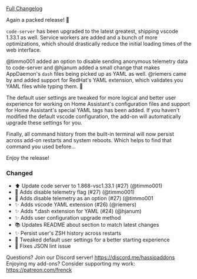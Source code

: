 [Full Changelog][changelog]

Again a packed release! 🎉 

`code-server` has been upgraded to the latest greatest, shipping vscode 1.33.1 as well.
Service workers are added and a bunch of more optimizations, which should drastically reduce the initial loading times of the web interface.

@timmo001 added an option to disable sending anonymous telemetry data to code-server and @hjanum added a small change that makes AppDaemon's `dash` files being picked up as YAML as well.
@riemers came by and added support for RedHat's YAML extension, which validates you YAML files while typing them. 💯 

The default user settings are tweaked for more logical and better user experience for working on Home Assistant's configuration files and support for Home Assistant's special YAML tags has been added. If you haven't modified the default vscode configuration, the add-on will automatically upgrade these settings for you.

Finally, all command history from the built-in terminal will now persist across add-on restarts and system reboots. Which helps to find that command you used before...

Enjoy the release!

### Changed

- :arrow_up: Update code server to 1.868-vsc1.33.1 (#27) (@timmo001)
- :hammer: Adds disable telemetry flag (#27) (@timmo001)
- :hammer: Adds disable telemetry as an option (#27) (@timmo001 
- :sparkles: Adds vscode YAML extension (#26) (@riemers)
- :sparkles: Adds *.dash extension for YAML (#24) (@hjanum)
- :sparkles: Adds user configuration upgrade method
- :books: Updates README about section to match latest changes
- :sparkles: Persist user's ZSH history across restarts
- :hammer: Tweaked default user settings for a better starting experience
- :shirt: Fixes JSON lint issue

[changelog]: https://github.com/hassio-addons/addon-vscode/compare/v0.3.0...v0.4.0

Questions? Join our Discord server! https://discord.me/hassioaddons
Enjoying my add-ons? Consider supporting my work: https://patreon.com/frenck